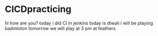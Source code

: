 # CICDpracticing
hi how are you?
today i did CI in jenkins
today is diwali
i will be playing badminton tomorrow
we will play at 3 pm at feathers

